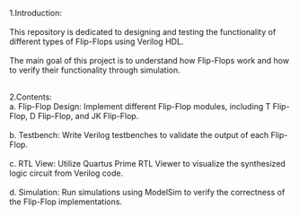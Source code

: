 1.Introduction:<br>	    		 	 	 							
This repository is dedicated to designing and testing the functionality of different types of Flip-Flops using Verilog HDL.<br>											              
The main goal of this project is to understand how Flip-Flops work and how to verify their functionality through simulation.<br><br>												             	
 
2.Contents:<br>
a. Flip-Flop Design: Implement different Flip-Flop modules, including T Flip-Flop, D Flip-Flop, and JK Flip-Flop.<br>        															        
b. Testbench: Write Verilog testbenches to validate the output of each Flip-Flop.<br>                 																			
c. RTL View: Utilize Quartus Prime RTL Viewer to visualize the synthesized logic circuit from Verilog code.<br> 												
d. Simulation: Run simulations using ModelSim to verify the correctness of the Flip-Flop implementations.   													

